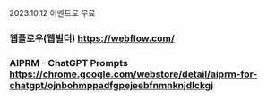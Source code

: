 2023.10.12 이벤트로 무료
### 웹플로우(웹빌더) https://webflow.com/
### AIPRM - ChatGPT Prompts https://chrome.google.com/webstore/detail/aiprm-for-chatgpt/ojnbohmppadfgpejeebfnmnknjdlckgj
